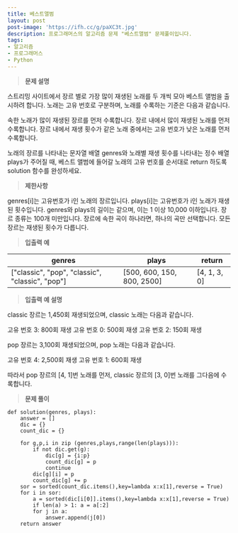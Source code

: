 ```yaml
---
title: 베스트앨범
layout: post
post-image: 'https://ifh.cc/g/paXC3t.jpg'
description: 프로그래머스의 알고리즘 문제 "베스트앨범" 문제풀이입니다.
tags:
- 알고리즘
- 프로그래머스
- Python
---
```



>**문제 설명**

스트리밍 사이트에서 장르 별로 가장 많이 재생된 노래를 두 개씩 모아 베스트 앨범을 출시하려 합니다. 노래는 고유 번호로 구분하며, 노래를 수록하는 기준은 다음과 같습니다.


속한 노래가 많이 재생된 장르를 먼저 수록합니다.
장르 내에서 많이 재생된 노래를 먼저 수록합니다.
장르 내에서 재생 횟수가 같은 노래 중에서는 고유 번호가 낮은 노래를 먼저 수록합니다.


노래의 장르를 나타내는 문자열 배열 genres와 노래별 재생 횟수를 나타내는 정수 배열 plays가 주어질 때, 베스트 앨범에 들어갈 노래의 고유 번호를 순서대로 return 하도록 solution 함수를 완성하세요.

>**제한사항**


genres[i]는 고유번호가 i인 노래의 장르입니다.
plays[i]는 고유번호가 i인 노래가 재생된 횟수입니다.
genres와 plays의 길이는 같으며, 이는 1 이상 10,000 이하입니다.
장르 종류는 100개 미만입니다.
장르에 속한 곡이 하나라면, 하나의 곡만 선택합니다.
모든 장르는 재생된 횟수가 다릅니다.


>**입출력 예**

| genres | plays | return |
|--|--|--|
| ["classic", "pop", "classic", "classic", "pop"] | [500, 600, 150, 800, 2500] | [4, 1, 3, 0] |

>**입출력 예 설명**

classic 장르는 1,450회 재생되었으며, classic 노래는 다음과 같습니다.


고유 번호 3: 800회 재생
고유 번호 0: 500회 재생
고유 번호 2: 150회 재생


pop 장르는 3,100회 재생되었으며, pop 노래는 다음과 같습니다.


고유 번호 4: 2,500회 재생
고유 번호 1: 600회 재생


따라서 pop 장르의 [4, 1]번 노래를 먼저, classic 장르의 [3, 0]번 노래를 그다음에 수록합니다.

>**문제 풀이**

    def solution(genres, plays):
        answer = []
        dic = {}
        count_dic = {}
        
        for g,p,i in zip (genres,plays,range(len(plays))):
            if not dic.get(g):
                dic[g] = {i:p}
                count_dic[g] = p
                continue
            dic[g][i] = p
            count_dic[g] += p
        sor = sorted(count_dic.items(),key=lambda x:x[1],reverse = True)
        for i in sor:
            a = sorted(dic[i[0]].items(),key=lambda x:x[1],reverse = True)
            if len(a) > 1: a = a[:2]
            for j in a:
                answer.append(j[0])
        return answer


